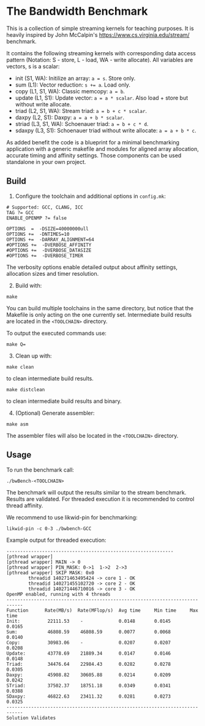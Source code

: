 # The Bandwidth Benchmark

This is a collection of simple streaming kernels for teaching purposes.
It is heavily inspired by John McCalpin's https://www.cs.virginia.edu/stream/ benchmark.

It contains the following streaming kernels with corresponding data access pattern (Notation: S - store, L - load, WA - write allocate). All variables are vectors, s is a scalar:

* init (S1, WA): Initilize an array: `a = s`. Store only.
* sum (L1): Vector reduction: `s += a`. Load only.
* copy  (L1, S1, WA): Classic memcopy: `a = b`.
* update (L1, S1): Update vector: `a = a * scalar`. Also load + store but without write allocate.
* triad (L2, S1, WA): Stream triad: `a = b + c * scalar`.
* daxpy (L2, S1): Daxpy: `a = a + b * scalar`.
* striad (L3, S1, WA): Schoenauer triad: `a = b + c * d`.
* sdaxpy (L3, S1): Schoenauer triad without write allocate: `a = a + b * c`.

As added benefit the code is a blueprint for a minimal benchmarking application with a generic makefile and modules for aligned array allocation, accurate timing and affinity settings. Those components can be used standalone in your own project.

## Build

1. Configure the toolchain and additional options in `config.mk`:
```
# Supported: GCC, CLANG, ICC
TAG ?= GCC
ENABLE_OPENMP ?= false

OPTIONS  =  -DSIZE=40000000ull
OPTIONS +=  -DNTIMES=10
OPTIONS +=  -DARRAY_ALIGNMENT=64
#OPTIONS +=  -DVERBOSE_AFFINITY
#OPTIONS +=  -DVERBOSE_DATASIZE
#OPTIONS +=  -DVERBOSE_TIMER
```

The verbosity options enable detailed output about affinity settings, allocation sizes and timer resolution.

2. Build with:
```
make
```

You can build multiple toolchains in the same directory, but notice that the Makefile is only acting on the one currently set. Intermediate build results are located in the `<TOOLCHAIN>` directory.

To output the executed commands use:
```
make Q=
```

3. Clean up with:
```
make clean
```
to clean intermediate build results.

```
make distclean
```
to clean intermediate build results and binary.

4. (Optional) Generate assembler:
```
make asm
```
The assembler files will also be located in the `<TOOLCHAIN>` directory.

## Usage

To run the benchmark call:
```
./bwBench-<TOOLCHAIN>
```

The benchmark will output the results similar to the stream benchmark. Results are validated.
For threaded execution it is recommended to control thread affinity.

We recommend to use likwid-pin for benchmarking:
```
likwid-pin -c 0-3 ./bwbench-GCC  
```

Example output for threaded execution:
```
-------------------------------------------------------------
[pthread wrapper] 
[pthread wrapper] MAIN -> 0
[pthread wrapper] PIN_MASK: 0->1  1->2  2->3  
[pthread wrapper] SKIP MASK: 0x0
        threadid 140271463495424 -> core 1 - OK
        threadid 140271455102720 -> core 2 - OK
        threadid 140271446710016 -> core 3 - OK
OpenMP enabled, running with 4 threads
----------------------------------------------------------------------------
Function      Rate(MB/s)  Rate(MFlop/s)  Avg time     Min time     Max time
Init:          22111.53    -             0.0148       0.0145       0.0165
Sum:           46808.59    46808.59      0.0077       0.0068       0.0140
Copy:          30983.06    -             0.0207       0.0207       0.0208
Update:        43778.69    21889.34      0.0147       0.0146       0.0148
Triad:         34476.64    22984.43      0.0282       0.0278       0.0305
Daxpy:         45908.82    30605.88      0.0214       0.0209       0.0242
STriad:        37502.37    18751.18      0.0349       0.0341       0.0388
SDaxpy:        46822.63    23411.32      0.0281       0.0273       0.0325
----------------------------------------------------------------------------
Solution Validates
```

